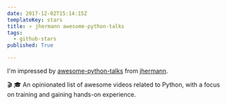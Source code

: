 ```yaml
---
date: 2017-12-02T15:14:15Z
templateKey: stars
title: ⭐ jhermann awesome-python-talks
tags:
  - github-stars
published: True

---
```


I'm impressed by [awesome-python-talks](https://github.com/jhermann/awesome-python-talks) from [jhermann](https://github.com/jhermann).

:clapper: :mortar_board: An opinionated list of awesome videos related to Python, with a focus on training and gaining hands-on experience.
